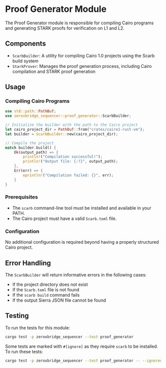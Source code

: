 # Proof Generator Module

The Proof Generator module is responsible for compiling Cairo programs and generating STARK proofs for verification on L1 and L2.

## Components

- `ScarbBuilder`: A utility for compiling Cairo 1.0 projects using the Scarb build system
- `StarkProver`: Manages the proof generation process, including Cairo compilation and STARK proof generation

## Usage

### Compiling Cairo Programs

```rust
use std::path::PathBuf;
use zeroxbridge_sequencer::proof_generator::ScarbBuilder;

// Initialize the builder with the path to the Cairo project
let cairo_project_dir = PathBuf::from("crates/cairo1-rust-vm");
let builder = ScarbBuilder::new(cairo_project_dir);

// Compile the project
match builder.build() {
    Ok(output_path) => {
        println!("Compilation successful!");
        println!("Output file: {:?}", output_path);
    },
    Err(err) => {
        eprintln!("Compilation failed: {}", err);
    }
}
```

### Prerequisites

- The `scarb` command-line tool must be installed and available in your PATH.
- The Cairo project must have a valid `Scarb.toml` file.

### Configuration

No additional configuration is required beyond having a properly structured Cairo project.

## Error Handling

The `ScarbBuilder` will return informative errors in the following cases:

- If the project directory does not exist
- If the `Scarb.toml` file is not found
- If the `scarb build` command fails
- If the output Sierra JSON file cannot be found

## Testing

To run the tests for this module:

```bash
cargo test -p zeroxbridge_sequencer --test proof_generator
```

Some tests are marked with `#[ignore]` as they require `scarb` to be installed. To run these tests:

```bash
cargo test -p zeroxbridge_sequencer --test proof_generator -- --ignored
```